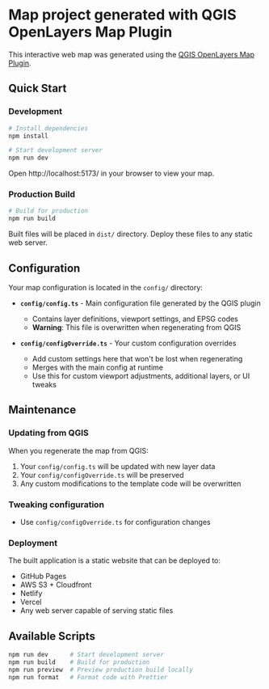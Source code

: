 # Map project generated with QGIS OpenLayers Map Plugin

This interactive web map was generated using the [QGIS OpenLayers Map Plugin](https://github.com/wlatanowicz/qgis-ol-map-plugin).

## Quick Start

### Development
```bash
# Install dependencies
npm install

# Start development server
npm run dev
```

Open http://localhost:5173/ in your browser to view your map.

### Production Build
```bash
# Build for production
npm run build
```

Built files will be placed in `dist/` directory. Deploy these files to any static web server.

## Configuration

Your map configuration is located in the `config/` directory:

- **`config/config.ts`** - Main configuration file generated by the QGIS plugin
  - Contains layer definitions, viewport settings, and EPSG codes
  - **Warning**: This file is overwritten when regenerating from QGIS

- **`config/configOverride.ts`** - Your custom configuration overrides
  - Add custom settings here that won't be lost when regenerating
  - Merges with the main config at runtime
  - Use this for custom viewport adjustments, additional layers, or UI tweaks

## Maintenance

### Updating from QGIS
When you regenerate the map from QGIS:
1. Your `config/config.ts` will be updated with new layer data
2. Your `config/configOverride.ts` will be preserved
3. Any custom modifications to the template code will be overwritten

### Tweaking configuration
- Use `config/configOverride.ts` for configuration changes

### Deployment
The built application is a static website that can be deployed to:
- GitHub Pages
- AWS S3 + Cloudfront
- Netlify
- Vercel
- Any web server capable of serving static files

## Available Scripts

```bash
npm run dev      # Start development server
npm run build    # Build for production
npm run preview  # Preview production build locally
npm run format   # Format code with Prettier
```
